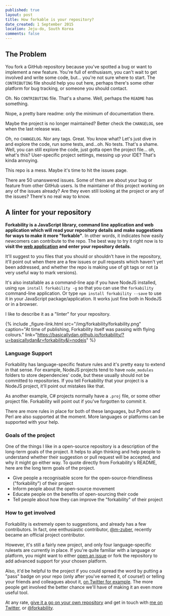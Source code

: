 ```yaml
---
published: true
layout: post
title: How forkable is your repository?
date_created: 1 September 2015
location: Jeju-do, South Korea
comments: false
---
```


## The Problem

You fork a GitHub repository because you've spotted a bug or want to implement a new feature. You're full of enthusiasm, you can't wait to get involved and write some code, but... you're not sure where to start. The `CONTRIBUTING` file should help you out here, perhaps there's some other platform for bug tracking, or someone you should contact.

Oh. No `CONTRIBUTING` file. That's a shame. Well, perhaps the `README` has something.

Nope, a pretty bare readme: only the minimum of documentation there.

Maybe the project is no longer maintained? Better check the `CHANGELOG`, see when the last release was.

Oh, no `CHANGELOG`. Nor any tags. Great. You know what? Let's just dive in and explore the code, run some tests, and...oh. No tests. That's a shame. Well, you can still explore the code, just gotta open the project file... oh, what's this? User-specific project settings, messing up your IDE? That's kinda annoying.

This repo is a mess. Maybe it's time to hit the issues page.

There are 50 unanswered issues. Some of them are about your bug or feature from other GitHub users. Is the maintainer of this project working on any of the issues already? Are they even still looking at the project or any of the issues? There's no real way to know.

## A linter for your repository

**Forkability is a JavaScript library, command line application and web application which will read your repository details and make suggestions for ways to make it more "forkable"**. In other words, it indicates how easily newcomers can contribute to the repo. The best way to try it right now is to **visit the [web application](https://basicallydan.github.io/forkability/) and enter your repository details**.

It'll suggest to you files that you should or shouldn't have in the repository, it'll point out when there are a few issues or pull requests which haven't yet been addressed, and whether the repo is making use of git tags or not (a very useful way to mark versions).

It's also installable as a command-line app if you have NodeJS installed, using `npm install forkability -g` so that you can use the `forkability` command-line application. Or type `npm install forkability --save` to use it in your JavaScript package/application. It works just fine both in NodeJS or in a browser.

I like to describe it as a "linter" for your repository.

{% include _figure-link.html src="/img/forkability/forkability.png" caption="At time of publishing, Forkability itself was passing with flying colours." link="https://basicallydan.github.io/forkability/?u=basicallydan&r=forkability&l=nodejs" %}

### Language Support

Forkability has language-specific feature rules and it's pretty easy to extend in that sense. For example, NodeJS projects tend to have `node_modules` folders to store dependencies' code, but these usually should not be committed to repositories. If you tell Forkability that your project is a NodeJS project, it'll point out mistakes like that.

As another example, C# projects normally have a `.proj` file, or some other project file. Forkability will point out if you've forgotten to commit it.

There are more rules in place for both of these languages, but Python and Perl are also supported at the moment. More languages or platforms can be supported with your help.

### Goals of the project

One of the things I like in a open-source repository is a description of the long-term goals of the project. It helps to align thinking and help people to understand whether their suggestion or pull request will be accepted, and why it might go either way. To quote directly from Forkability's README, here are the long term goals of the project.

* Give people a recognisable score for the open-source-friendliness ("forkability") of their project
* Inform people about the open-source movement
* Educate people on the benefits of open-sourcing their code
* Tell people about how they can improve the "forkability" of their project

### How to get involved

Forkability is extremely open to suggestions, and already has a few contributors. In fact, one enthusiastic contributor, [@m-zuber](https://github.com/m-zuber), recently became an official project contributor.

However, it's still a fairly new project, and only four language-specific rulesets are currently in place. If you're quite familiar with a language or platform, you might want to either [open an issue](https://github.com/basicallydan/forkability/issues) or fork the repository to add advanced support for your chosen platform.

Also, it'd be helpful to the project if you could spread the word by putting a "pass" badge on your repo (only after you've earned it, of course!) or telling your friends and colleagues about it, [on Twitter for example](https://twitter.com/intent/tweet?original_referer=https%3A%2F%2Fabout.twitter.com%2Fresources%2Fbuttons&ref_src=twsrc%5Etfw&text=Think%20your%20repo%20is%20inviting%20to%20potential%20contributors%3F%20Find%20out%20with%20%40forkability%3A&tw_p=tweetbutton&url=https%3A%2F%2Fbasicallydan.github.io%2Fforkability&via=basicallydan). The more people get involved the better chance we'll have of making it an even more useful tool.

At any rate, <a href="https://basicallydan.github.com/forkability">give it a go on your own repository</a> and get in touch with <a href="https://twitter.com/basicallydan">me on Twitter</a>, or <a href="https://twitter.com/forkability">@forkability</a>.